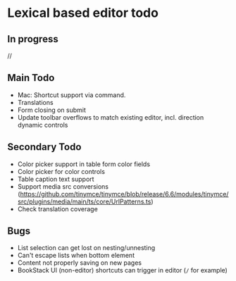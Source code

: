 # Lexical based editor todo

## In progress

//

## Main Todo

- Mac: Shortcut support via command.
- Translations
- Form closing on submit
- Update toolbar overflows to match existing editor, incl. direction dynamic controls

## Secondary Todo

- Color picker support in table form color fields
- Color picker for color controls
- Table caption text support
- Support media src conversions (https://github.com/tinymce/tinymce/blob/release/6.6/modules/tinymce/src/plugins/media/main/ts/core/UrlPatterns.ts)
- Check translation coverage

## Bugs

- List selection can get lost on nesting/unnesting
- Can't escape lists when bottom element
- Content not properly saving on new pages
- BookStack UI (non-editor) shortcuts can trigger in editor (`/` for example)